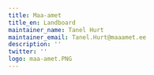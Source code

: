 ```yaml
---
title: Maa-amet
title_en: Landboard
maintainer_name: Tanel Hurt
maintainer_email: Tanel.Hurt@maaamet.ee
description: ''
twitter: ''
logo: maa-amet.PNG
---
```

